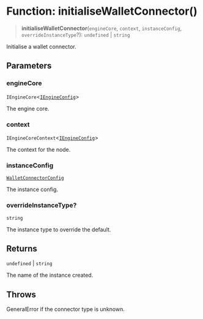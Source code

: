 # Function: initialiseWalletConnector()

> **initialiseWalletConnector**(`engineCore`, `context`, `instanceConfig`, `overrideInstanceType`?): `undefined` \| `string`

Initialise a wallet connector.

## Parameters

### engineCore

`IEngineCore`\<[`IEngineConfig`](../interfaces/IEngineConfig.md)\>

The engine core.

### context

`IEngineCoreContext`\<[`IEngineConfig`](../interfaces/IEngineConfig.md)\>

The context for the node.

### instanceConfig

[`WalletConnectorConfig`](../type-aliases/WalletConnectorConfig.md)

The instance config.

### overrideInstanceType?

`string`

The instance type to override the default.

## Returns

`undefined` \| `string`

The name of the instance created.

## Throws

GeneralError if the connector type is unknown.
